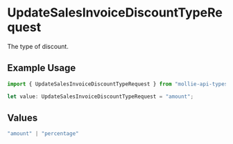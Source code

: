 # UpdateSalesInvoiceDiscountTypeRequest

The type of discount.

## Example Usage

```typescript
import { UpdateSalesInvoiceDiscountTypeRequest } from "mollie-api-typescript/models/operations";

let value: UpdateSalesInvoiceDiscountTypeRequest = "amount";
```

## Values

```typescript
"amount" | "percentage"
```